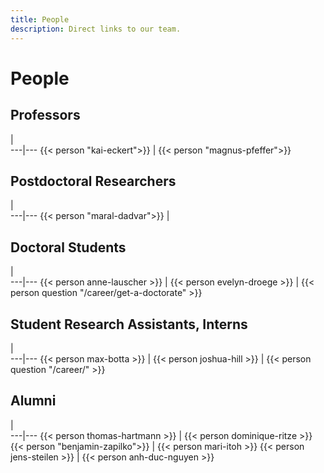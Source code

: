 ```yaml
---
title: People
description: Direct links to our team.
---
```

# People

## Professors
   |   
---|---
{{< person "kai-eckert">}} | {{< person "magnus-pfeffer">}}

## Postdoctoral Researchers
   |   
---|---
{{< person "maral-dadvar">}} |



## Doctoral Students

   |   
---|---
{{< person anne-lauscher >}}  | {{< person evelyn-droege >}}
 | {{< person question  "/career/get-a-doctorate" >}}


## Student Research Assistants, Interns

   |   
---|---
{{< person max-botta >}} | {{< person joshua-hill >}}
 | {{< person question   "/career/" >}}

## Alumni

   |   
---|---
{{< person thomas-hartmann >}}  | {{< person dominique-ritze >}}
{{< person "benjamin-zapilko">}} | {{< person mari-itoh >}}
{{< person jens-steilen >}}  | {{< person anh-duc-nguyen >}}
